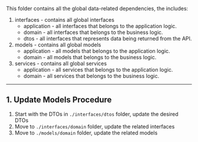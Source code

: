 
This folder contains all the global data-related dependencies, the includes:

1. interfaces - contains all global interfaces
    - application - all interfaces that belongs to the application logic.
    - domain - all interfaces that belongs to the business logic.
    - dtos - all interfaces that represents data being returned from the API.
2. models - contains all global models
    - application - all models that belongs to the application logic.
    - domain - all models that belongs to the business logic.
3. services - contains all global services
    - application - all services that belongs to the application logic.
    - domain - all services that belongs to the business logic.

---
## 1. Update Models Procedure
  1. Start with the DTOs in `./interfaces/dtos` folder, update the desired DTOs
  2. Move to `./interfaces/domain` folder, update the related interfaces
  3. Move to `./models/domain` folder, update the related models
